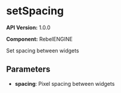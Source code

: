 # setSpacing

**API Version:** 1.0.0

**Component:** RebelENGINE

Set spacing between widgets

## Parameters

- **spacing**: Pixel spacing between widgets

